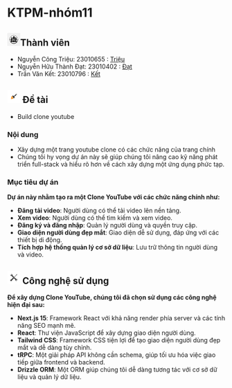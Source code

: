 # KTPM-nhóm11
## <img src="https://github.com/ngtrieu/ktpm/blob/main/logo_people.png" width="30" height="auto" alt="Thành viên">Thành viên
- Nguyễn Công Triệu: 23010655 : [Triệu](https://github.com/ngtrieu)
- Nguyễn Hữu Thành Đạt: 23010402 : [Đạt](https://github.com/datwhite21)
- Trần Văn Kết: 23010796 : [Kết](https://github.com/TVKet2402)
## <img src="https://github.com/ngtrieu/ktpm/blob/main/logo_graphic.png" width="30" height="auto" alt="Thành viên"> Đề tài
- Build clone youtube
### Nội dung
- Xây dựng một trang youtube clone có các chức năng của trang chính
- Chúng tôi hy vọng dự án này sẽ giúp chúng tôi nâng cao kỹ năng phát triển full-stack và hiểu rõ hơn về cách xây dựng một ứng dụng phức tạp.
### Mục tiêu dự án
**Dự án này nhằm tạo ra một Clone YouTube với các chức năng chính như:**
- **Đăng tải video**: Người dùng có thể tải video lên nền tảng.
- **Xem video**: Người dùng có thể tìm kiếm và xem video.
- **Đăng ký và đăng nhập**: Quản lý người dùng và quyền truy cập.
- **Giao diện người dùng đẹp mắt**: Giao diện dễ sử dụng, đáp ứng với các thiết bị di động.
- **Tích hợp hệ thống quản lý cơ sở dữ liệu**: Lưu trữ thông tin người dùng và video.
##  <img src="https://github.com/ngtrieu/ktpm/blob/main/logo_setting.png" width="30" height="auto" alt="Công nghệ sử dụng"> Công nghệ sử dụng
**Để xây dựng Clone YouTube, chúng tôi đã chọn sử dụng các công nghệ hiện đại sau:**
- **Next.js 15**: Framework React với khả năng render phía server và các tính năng SEO mạnh mẽ.
- **React**: Thư viện JavaScript để xây dựng giao diện người dùng.
- **Tailwind CSS**: Framework CSS tiện lợi để tạo giao diện người dùng đẹp mắt và dễ dàng tùy chỉnh.
- **tRPC**: Một giải pháp API không cần schema, giúp tối ưu hóa việc giao tiếp giữa frontend và backend.
- **Drizzle ORM**: Một ORM giúp chúng tôi dễ dàng tương tác với cơ sở dữ liệu và quản lý dữ liệu.

